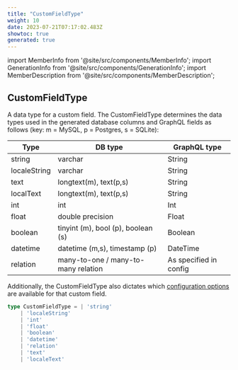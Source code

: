 ```yaml
---
title: "CustomFieldType"
weight: 10
date: 2023-07-21T07:17:02.483Z
showtoc: true
generated: true
---
```

<!-- This file was generated from the Vendure source. Do not modify. Instead, re-run the "docs:build" script -->
import MemberInfo from '@site/src/components/MemberInfo';
import GenerationInfo from '@site/src/components/GenerationInfo';
import MemberDescription from '@site/src/components/MemberDescription';


## CustomFieldType

<GenerationInfo sourceFile="packages/common/src/shared-types.ts" sourceLine="102" packageName="@vendure/common" />

A data type for a custom field. The CustomFieldType determines the data types used in the generated
database columns and GraphQL fields as follows (key: m = MySQL, p = Postgres, s = SQLite):

Type         | DB type                               | GraphQL type
-----        |---------                              |---------------
string       | varchar                               | String
localeString | varchar                               | String
text         | longtext(m), text(p,s)                | String
localText    | longtext(m), text(p,s)                | String
int          | int                                   | Int
float        | double precision                      | Float
boolean      | tinyint (m), bool (p), boolean (s)    | Boolean
datetime     | datetime (m,s), timestamp (p)         | DateTime
relation     | many-to-one / many-to-many relation   | As specified in config

Additionally, the CustomFieldType also dictates which [configuration options](/docs/typescript-api/custom-fields/#configuration-options)
are available for that custom field.

```ts title="Signature"
type CustomFieldType = | 'string'
    | 'localeString'
    | 'int'
    | 'float'
    | 'boolean'
    | 'datetime'
    | 'relation'
    | 'text'
    | 'localeText'
```
